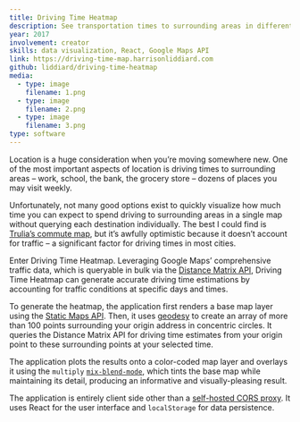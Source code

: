 ```yaml
---
title: Driving Time Heatmap
description: See transportation times to surrounding areas in different traffic conditions
year: 2017
involvement: creator
skills: data visualization, React, Google Maps API
link: https://driving-time-map.harrisonliddiard.com
github: liddiard/driving-time-heatmap
media:
  - type: image
    filename: 1.png
  - type: image
    filename: 2.png
  - type: image
    filename: 3.png
type: software
---
```


Location is a huge consideration when you’re moving somewhere new. One of the most important aspects of location is driving times to surrounding areas – work, school, the bank, the grocery store – dozens of places you may visit weekly.

Unfortunately, not many good options exist to quickly visualize how much time you can expect to spend driving to surrounding areas in a single map without querying each destination individually. The best I could find is [Trulia’s commute map](http://on.trulia.com/2x1IVLW), but it’s awfully optimistic because it doesn’t account for traffic – a significant factor for driving times in most cities.

Enter Driving Time Heatmap. Leveraging Google Maps’ comprehensive traffic data, which is queryable in bulk via the [Distance Matrix API](https://developers.google.com/maps/documentation/distance-matrix), Driving Time Heatmap can generate accurate driving time estimations by accounting for traffic conditions at specific days and times.

To generate the heatmap, the application first renders a base map layer using the [Static Maps API](https://developers.google.com/maps/documentation/static-maps/). Then, it uses [geodesy](https://www.npmjs.com/package/geodesy) to create an array of more than 100 points surrounding your origin address in concentric circles. It queries the Distance Matrix API for driving time estimates from your origin point to these surrounding points at your selected time. 

The application plots the results onto a color-coded map layer and overlays it using the `multiply` [`mix-blend-mode`](https://developer.mozilla.org/en-US/docs/Web/CSS/mix-blend-mode), which tints the base map while maintaining its detail, producing an informative and visually-pleasing result.

The application is entirely client side other than a [self-hosted CORS proxy](https://github.com/Rob--W/cors-anywhere). It uses React for the user interface and `localStorage` for data persistence.
